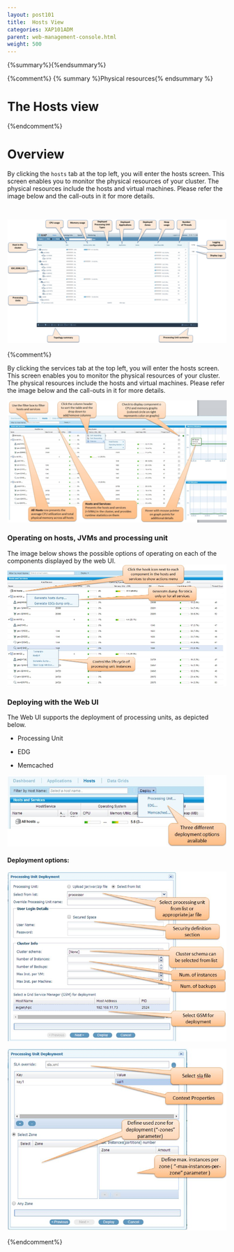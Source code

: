 ```yaml
---
layout: post101
title:  Hosts View
categories: XAP101ADM
parent: web-management-console.html
weight: 500
---
```


{%summary%}{%endsummary%}

{%comment%}
{% summary %}Physical resources{% endsummary %}

# The Hosts view
{%endcomment%}


# Overview

By clicking the `hosts` tab at the top left, you will enter the hosts screen. This screen enables you to monitor the physical resources of your cluster. The physical resources include the hosts and virtual machines. Please refer the image below and the call-outs in it for more details.

<br>

![hosts1.jpg](/attachment_files/web-console/host-view.png)

{%comment%}

By clicking the services tab at the top left, you will enter the hosts screen. This screen enables you to monitor the physical resources of your cluster. The physical resources include the hosts and virtual machines. Please refer the image below and the call-outs in it for more details.

![hosts1.jpg](/attachment_files/hosts1.jpg)

### Operating on hosts, JVMs and processing unit

The image below shows the possible options of operating on each of the components displayed by the web UI.
![hosts_actions.jpg](/attachment_files/hosts_actions.jpg)

### Deploying with the Web UI

The Web UI supports the deployment of processing units, as depicted below.

- Processing Unit

- EDG

- Memcached

![deployment_options.jpg](/attachment_files/deployment_options.jpg)

#### Deployment options:
![processing_unit_deployment_1.jpg](/attachment_files/processing_unit_deployment_1.jpg)

![processing_unit_deployment_2.jpg](/attachment_files/processing_unit_deployment_2.jpg)

{%endcomment%}